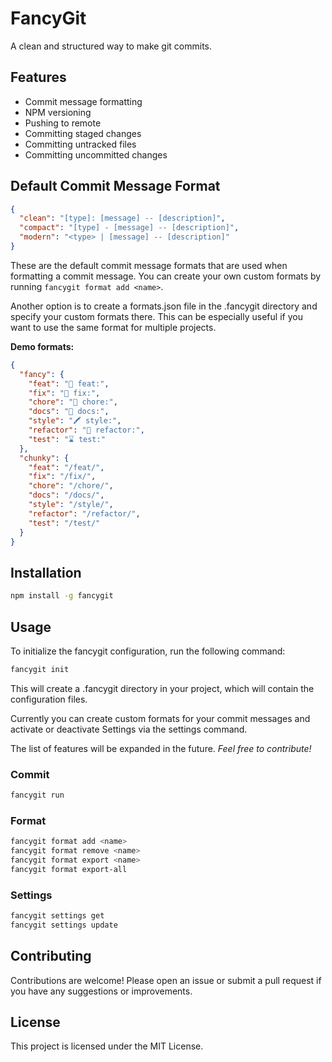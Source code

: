 # FancyGit

A clean and structured way to make git commits.

## Features

- Commit message formatting
- NPM versioning
- Pushing to remote
- Committing staged changes
- Committing untracked files
- Committing uncommitted changes

## Default Commit Message Format

```json
{
  "clean": "[type]: [message] -- [description]",
  "compact": "[type] - [message] -- [description]",
  "modern": "<type> | [message] -- [description]"
}
```

These are the default commit message formats that are used when formatting a commit message.
You can create your own custom formats by running `fancygit format add <name>`.

Another option is to create a formats.json file in the .fancygit directory and specify your custom formats there.
This can be especially useful if you want to use the same format for multiple projects.


**Demo formats:**
```json
{
  "fancy": {
    "feat": "🎉 feat:",
    "fix": "🔧 fix:",
    "chore": "🧹 chore:",
    "docs": "📄 docs:",
    "style": "🖍️ style:",
    "refactor": "🔄 refactor:",
    "test": "⌛ test:"
  },
  "chunky": {
    "feat": "/feat/",
    "fix": "/fix/",
    "chore": "/chore/",
    "docs": "/docs/",
    "style": "/style/",
    "refactor": "/refactor/",
    "test": "/test/"
  }
}
```

## Installation

```bash
npm install -g fancygit
```

## Usage

To initialize the fancygit configuration, run the following command:

```bash
fancygit init
```

This will create a .fancygit directory in your project, which will contain the configuration files.

Currently you can create custom formats for your commit messages and activate or deactivate Settings via the settings command.

The list of features will be expanded in the future. *Feel free to contribute!*

### Commit

```bash
fancygit run
```

### Format

```bash
fancygit format add <name>
fancygit format remove <name>
fancygit format export <name>
fancygit format export-all
```

### Settings

```bash
fancygit settings get
fancygit settings update
```

## Contributing

Contributions are welcome! Please open an issue or submit a pull request if you have any suggestions or improvements.

## License

This project is licensed under the MIT License.